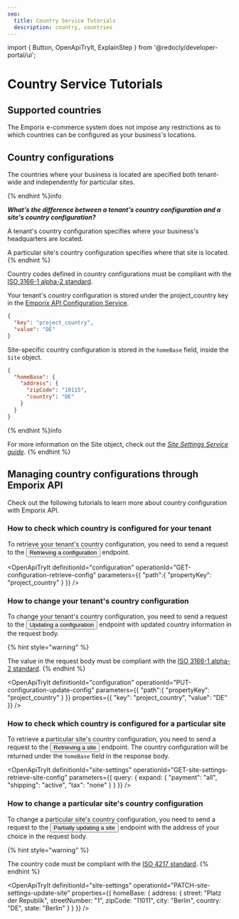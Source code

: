 ```yaml
---
seo:
  title: Country Service Tutorials
  description: country, countries
---
```

import {
  Button,
  OpenApiTryIt,
  ExplainStep
} from '@redocly/developer-portal/ui';

# Country Service Tutorials


## Supported countries

The Emporix e-commerce system does not impose any restrictions as to which countries can be configured as your business's locations.

## Country configurations

The countries where your business is located are specified both tenant-wide and independently for particular sites.

{% endhint %}info

***What's the difference between a tenant's country configuration and a site's country configuration?***

A tenant's country configuration specifies where your business's headquarters are located.

A particular site's country configuration specifies where that site is located.
{% endhint %}

Country codes defined in country configurations must be compliant with the [ISO 3166-1 alpha-2 standard](https://www.iso.org/obp/ui/#iso:pub:PUB500001:en).

Your tenant's country configuration is stored under the project_country key in the [Emporix API Configuration Service](/openapi/configuration).

```json
{
  "key": "project_country",
  "value": "DE"
}
```
Site-specific country configuration is stored in the `homeBase` field, inside the `Site` object.

```json
{
  "homeBase": {
    "address": {
      "zipCode": "10115",
      "country": "DE"
    }
  }
}
```

{% endhint %}info

For more information on the Site object, check out the [*Site Settings Service guide*](/content/site-settings).
{% endhint %}

## Managing country configurations through Emporix API

Check out the following tutorials to learn more about country configuration with Emporix API.

### How to check which country is configured for your tenant

To retrieve your tenant's country configuration, you need to send a request to the <nobr><Button to="/openapi/configuration/#operation/GET-configuration-retrieve-config" size="small">Retrieving a configuration</Button></nobr> endpoint.



<OpenApiTryIt
  definitionId="configuration"
  operationId="GET-configuration-retrieve-config"
  parameters={{
    "path":{
         "propertyKey": "project_country"
    }
  }}
/>

### How to change your tenant's country configuration

To change your tenant's country configuration, you need to send a request to the <nobr><Button to="/openapi/configuration/#operation/PUT-configuration-update-config" size="small">Updating a configuration</Button></nobr> endpoint with updated country information in the request body.

{% hint style="warning" %}

The value in the request body must be compliant with the [ISO 3166-1 alpha-2 standard](https://www.iso.org/obp/ui/#iso:pub:PUB500001:en).
{% endhint %}

<OpenApiTryIt
  definitionId="configuration"
  operationId="PUT-configuration-update-config"
  parameters={{
    "path":{
         "propertyKey": "project_country"
    }
  }}
  properties={{
      "key": "project_country",
      "value": "DE"
  }}
/>

### How to check which country is configured for a particular site

To retrieve a particular site's country configuration, you need to send a request to the <nobr><Button to="/openapi/site-settings/#operation/GET-site-settings-retrieve-site-config" size="small">Retrieving a site</Button></nobr> endpoint. The country configuration will be returned under the `homeBase` field in the response body.

<OpenApiTryIt
  definitionId="site-settings"
  operationId="GET-site-settings-retrieve-site-config"
  parameters={{
    query: {
      expand: {
          "payment": "all",
          "shipping": "active",
          "tax": "none"
            }
    } 
  }}
/>


### How to change a particular site's country configuration

To change a particular site's country configuration, you need to send a request to the <nobr><Button to="/openapi/site-settings/#operation/PATCH-site-settings-update-site" size="small">Partially updating a site</Button></nobr> endpoint with the address of your choice in the request body.

{% hint style="warning" %}

The country code must be compliant with the [ISO 4217 standard](https://en.wikipedia.org/wiki/ISO_4217).
{% endhint %}

<OpenApiTryIt
  definitionId="site-settings"
  operationId="PATCH-site-settings-update-site"
  properties={{
        homeBase: {
            address: {
                street: "Platz der Republik",
                streetNumber: "1",
                zipCode: "11011",
                city: "Berlin",
                country: "DE",
                state: "Berlin"
            }
    }
  }}
/>
